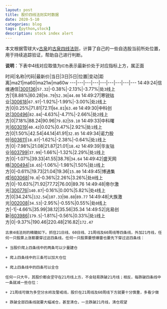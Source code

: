 ```yaml
---
layout: post
title: 股价四线法则实时数据
date: 2020-5-10
categories: blog
tags: [python,stock]
description: stock index alert
---
```



本文根据雪球大v[古泉](https://xueqiu.com/u/7148646888)的[古泉四线法则](https://xueqiu.com/7148646888/130498192)，计算了自己的一些自选股当前所处位置，用于持续追踪验证，帮助自己进行判断。

**说明**：下表中4线对应取值为`红色`表示最新价处于对应指标上方，属正面

时间|名称|代码|最新价|当日|3日|5日|位置|变动|距离|ma21|ma60|ma21w|ma60w
---|---|---|---|---|---|---|---|---
14:49:24|信维通信|[300136](https://xueqiu.com/S/SZ300136)|`57.32`|-0.38%|-2.13%|-3.77%|处`3`线上方|1|8.88%|60.28|`56.79`|`52.36`|`44.08`
14:49:27|寒锐钴业|[300618](https://xueqiu.com/S/SZ300618)|`67.97`|-1.92%|-1.99%|-3.00%|处`2`线上方|0|0.25%|71.81|72.11|`64.81`|`63.40`
14:49:30|中科创达|[300496](https://xueqiu.com/S/SZ300496)|`82.84`|-4.63%|-4.71%|-2.66%|处`2`线上方|0|7.18%|88.24|90.96|`79.82`|`59.10`
14:49:33|中科曙光|[603019](https://xueqiu.com/S/SH603019)|`40.42`|0.02%|0.47%|2.92%|处`1`线上方|0|1.50%|42.54|44.14|41.91|`32.85`
14:49:34|诺力股份|[603611](https://xueqiu.com/S/SH603611)|`18.87`|-1.62%|-2.38%|-0.64%|处`1`线上方|0|-7.98%|21.08|21.87|21.01|`18.42`
14:49:39|华友钴业|[603799](https://xueqiu.com/S/SH603799)|`37.99`|-1.66%|-1.32%|2.29%|处`1`线上方|0|-1.07%|39.33|41.55|38.76|`34.64`
14:49:42|盛天网络|[300494](https://xueqiu.com/S/SZ300494)|`18.65`|-1.06%|-1.98%|1.50%|处`1`线上方|0|-0.61%|19.73|21.04|19.36|`15.80`
14:49:45|博通集成|[603068](https://xueqiu.com/S/SH603068)|`70.0`|-0.36%|2.26%|3.26%|处`0`线上方|0|-10.63%|71.92|77.72|76.00|89.76
14:49:48|帝尔激光|[300776](https://xueqiu.com/S/SZ300776)|`140.87`|-0.16%|0.00%|5.82%|处`4`线上方|0|34.24%|`132.54`|`107.33`|`98.88`|`89.77`
14:49:48|大族激光|[002008](https://xueqiu.com/S/SZ002008)|`34.53`|-2.95%|-0.55%|0.55%|处`0`线上方|-1|-4.66%|35.99|38.12|35.56|35.34
14:49:52|兆易创新|[603986](https://xueqiu.com/S/SH603986)|`179.5`|-1.81%|-0.56%|0.33%|处`1`线上方|0|-9.37%|190.46|220.48|216.82|`172.47`

```
古泉4线法则的精髓如下。抓住21日线、60日线、21周线及60周线等四条线，外加21月线，任何一只股票上涨都要穿过这四条线，任何一只股票要想爆雷也要先下穿过这四条线：

+ 当股价爬上四条线中的两条可以少量建仓

+ 爬上四条线中的三条可以加大仓位

+ 爬上四条线中的四条可以全仓

任何一只大牛，其股价都会坚守在21月线上方，不会轻易跌破21月线；相反，每跌破四条线中一条就减一些仓位：

+ 21周线可做为多空分水岭及警戒线，股价在21周线及60周线下方就要十分慎重，多看少做

+ 跌破全部四条线就要大幅减仓，甚至清仓，一旦跌破21月线，清仓观望
```